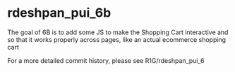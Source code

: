 # rdeshpan_pui_6b
The goal of 6B is to add some JS to make the Shopping Cart interactive and so that it works properly across pages, like an actual ecommerce shopping cart 

For a more detailed commit history, please see R1G/rdeshpan_pui_6
